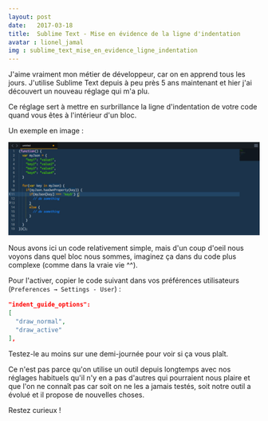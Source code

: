 ```yaml
---
layout: post
date:   2017-03-18
title:  Sublime Text - Mise en évidence de la ligne d'indentation
avatar : lionel_jamal
img : sublime_text_mise_en_evidence_ligne_indentation
---
```


J'aime vraiment mon métier de développeur, car on en apprend tous les jours. J'utilise Sublime Text depuis à peu près 5 ans maintenant et hier j'ai découvert un nouveau réglage qui m'a plu.

Ce réglage sert à mettre en surbrillance la ligne d'indentation de votre code quand vous êtes à l'intérieur d'un bloc.

Un exemple en image :

![Apperçu de l'effet dans une capture d'écran de sublime text](/img/articles/sublime_text_mise_en_evidence_ligne_indentation.jpg)

Nous avons ici un code relativement simple, mais d'un coup d'oeil nous voyons dans quel bloc nous sommes, imaginez ça dans du code plus complexe (comme dans la vraie vie ^^).

Pour l'activer, copier le code suivant dans vos préférences utilisateurs (`Preferences → Settings - User`) :

```json
"indent_guide_options":
[
  "draw_normal",
  "draw_active"
],
```

Testez-le au moins sur une demi-journée pour voir si ça vous plaît.


Ce n'est pas parce qu'on utilise un outil depuis longtemps avec nos réglages habituels qu'il n'y en a pas d'autres qui pourraient nous plaire et que l'on ne connaît pas car soit on ne les a jamais testés, soit notre outil a évolué et il propose de nouvelles choses.

Restez curieux !
